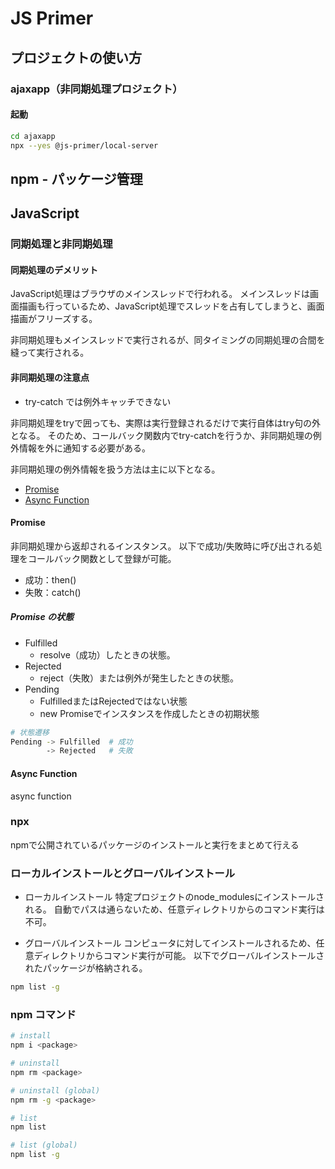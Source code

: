 # JS Primer

## プロジェクトの使い方

### ajaxapp（非同期処理プロジェクト）

#### 起動

```sh
cd ajaxapp
npx --yes @js-primer/local-server
```

## npm - パッケージ管理

## JavaScript

### 同期処理と非同期処理

#### 同期処理のデメリット

JavaScript処理はブラウザのメインスレッドで行われる。
メインスレッドは画面描画も行っているため、JavaScript処理でスレッドを占有してしまうと、画面描画がフリーズする。

非同期処理もメインスレッドで実行されるが、同タイミングの同期処理の合間を縫って実行される。

#### 非同期処理の注意点

- try-catch では例外キャッチできない

非同期処理をtryで囲っても、実際は実行登録されるだけで実行自体はtry句の外となる。
そのため、コールバック関数内でtry-catchを行うか、非同期処理の例外情報を外に通知する必要がある。

非同期処理の例外情報を扱う方法は主に以下となる。

- [Promise](#promise)
- [Async Function](#async-function)

#### Promise

非同期処理から返却されるインスタンス。
以下で成功/失敗時に呼び出される処理をコールバック関数として登録が可能。

- 成功：then()
- 失敗：catch()

##### Promise の状態

- Fulfilled
  - resolve（成功）したときの状態。
- Rejected
  - reject（失敗）または例外が発生したときの状態。
- Pending
  - FulfilledまたはRejectedではない状態
  - new Promiseでインスタンスを作成したときの初期状態
  
```sh
# 状態遷移
Pending -> Fulfilled  # 成功
        -> Rejected   # 失敗
```

#### Async Function

async function

### npx

npmで公開されているパッケージのインストールと実行をまとめて行える

### ローカルインストールとグローバルインストール

- ローカルインストール
特定プロジェクトのnode_modulesにインストールされる。
自動でパスは通らないため、任意ディレクトリからのコマンド実行は不可。

- グローバルインストール
コンピュータに対してインストールされるため、任意ディレクトリからコマンド実行が可能。
以下でグローバルインストールされたパッケージが格納される。

```sh
npm list -g
```

### npm コマンド

```sh
# install
npm i <package>

# uninstall
npm rm <package>

# uninstall (global)
npm rm -g <package>

# list
npm list

# list (global)
npm list -g
```

